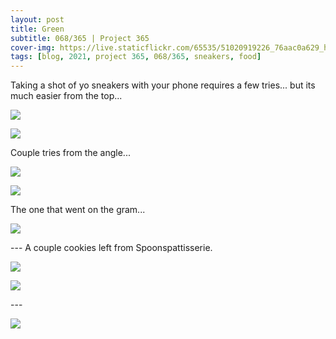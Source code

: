 ```yaml
---
layout: post
title: Green
subtitle: 068/365 | Project 365
cover-img: https://live.staticflickr.com/65535/51020919226_76aac0a629_h.jpg
tags: [blog, 2021, project 365, 068/365, sneakers, food]
---
```

<style>
  .intro-header.big-img {
    background-position:top }
</style>
Taking a shot of yo sneakers with your phone requires a few tries... but its much easier from the top...
<p class="post-img-wrap">
  <img src="https://live.staticflickr.com/65535/51020920001_55c70b20aa_h.jpg">
</p>
<p class="post-img-wrap">
  <img src="https://live.staticflickr.com/65535/51020184408_af71a7e1b8_h.jpg">
</p>
Couple tries from the angle...
<p class="post-img-wrap">
  <img src="https://live.staticflickr.com/65535/51021018492_921e99e16e_h.jpg">
</p>
<p class="post-img-wrap">
  <img src="https://live.staticflickr.com/65535/51020915751_a0b591c38a_h.jpg">
</p>
The one that went on the gram... 
<p class="post-img-wrap">
  <img src="https://live.staticflickr.com/65535/51020919756_d1d978a40f_h.jpg">
</p>
---
A couple cookies left from Spoonspattisserie.
<p class="post-img-wrap">
  <img src="https://live.staticflickr.com/65535/51014314453_0c0ab89f63_h.jpg">
</p>
<p class="post-img-wrap">
  <img src="https://live.staticflickr.com/65535/51021539742_08b91f2a1f_h.jpg">
</p>
---
<p class="post-img-wrap">
  <img src="https://live.staticflickr.com/65535/51019950957_eb3772277b_k.jpg">
</p>
